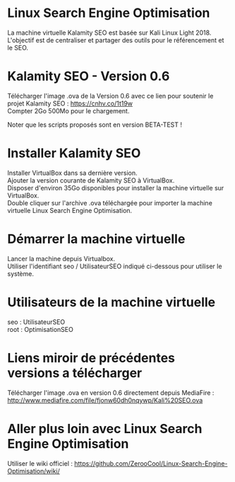 # Linux Search Engine Optimisation
La machine virtuelle Kalamity SEO est basée sur Kali Linux Light 2018.
L'objectif est de centraliser et partager des outils pour le référencement et le SEO.<br/>

# Kalamity SEO - Version 0.6
Télécharger l'image .ova de la Version 0.6 avec ce lien pour soutenir le projet Kalamity SEO : https://cnhv.co/1t19w<br/>
Compter 2Go 500Mo pour le chargement.<br/>

Noter que les scripts proposés sont en version BETA-TEST !

# Installer Kalamity SEO
Installer VirtualBox dans sa dernière version.<br/>
Ajouter la version courante de Kalamity SEO à VirtualBox.<br/>
Disposer d'environ 35Go disponibles pour installer la machine virtuelle sur VirtualBox.<br/>
Double cliquer sur l'archive .ova téléchargée pour importer la machine virtuelle Linux Search Engine Optimisation.

# Démarrer la machine virtuelle
Lancer la machine depuis Virtualbox.<br/>
Utiliser l'identifiant seo / UtilisateurSEO indiqué ci-dessous pour utiliser le système.

# Utilisateurs de la machine virtuelle
seo : UtilisateurSEO<br/>
root : OptimisationSEO

# Liens miroir de précédentes versions a télécharger
Télécharger l'image .ova en version 0.6 directement depuis MediaFire : http://www.mediafire.com/file/fjonw60dh0nqywp/Kali%20SEO.ova

# Aller plus loin avec Linux Search Engine Optimisation
Utiliser le wiki officiel : https://github.com/ZerooCool/Linux-Search-Engine-Optimisation/wiki/
